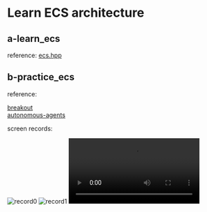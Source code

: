 # Learn ECS architecture 

## a-learn_ecs 
reference: [ecs.hpp](https://github.com/VisualGMQ/gmq_header/blob/main/ecs.hpp)
## b-practice_ecs
reference: 

[breakout](https://learnopengl.com/In-Practice/2D-Game/Breakout)   
[autonomous-agents](https://natureofcode.com/autonomous-agents/)

screen records:

![record0](./imgs/record0.gif)
![record1](./imgs/record1.gif)
![record2](./imgs/rcord_small.mp4)